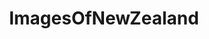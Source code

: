---
title: ImagesOfNewZealand
crosslinks:
- newzealand
- EarthPorn
- pics
- imagesofnetwork
- Aleague
- Wellington
- MapsWithoutNZ
- itookapicture
- tattoos
- mildlyinteresting
- travel
- mycology
- OldSchoolCool
- funny
- NZPhotos
- aww
- analog
- LargeImages
- SkyPorn
- whatsthisplant
---